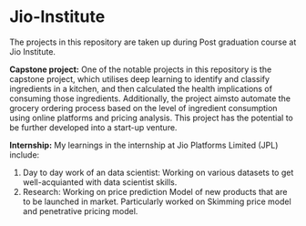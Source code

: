 # Jio-Institute
The projects in this repository are taken up during Post graduation course at Jio Institute.

**Capstone project:** One of the notable projects in this repository is the capstone project, which utilises deep learning to identify and classify ingredients in a kitchen, and then calculated the health implications of consuming those ingredients. Additionally, the project aimsto automate the grocery ordering process based on the level of ingredient consumption using online platforms and pricing analysis. This project has the potential to be further developed into a start-up venture.

**Internship:**
My learnings in the internship at Jio Platforms Limited (JPL) include:
1. Day to day work of an data scientist: Working on various datasets to get well-acquianted with data scientist skills. 
2. Research: Working on price prediction Model of new products that are to be launched in market. Particularly worked on Skimming price model and penetrative pricing model.
